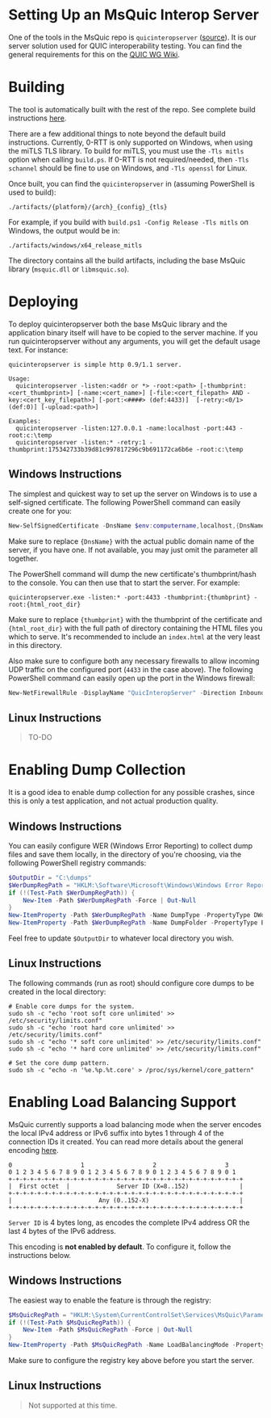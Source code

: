 # Setting Up an MsQuic Interop Server

One of the tools in the MsQuic repo is `quicinteropserver` ([source](../src/tools/interopserver)). It is our server solution used for QUIC interoperability testing. You can find the general requirements for this on the [QUIC WG Wiki](https://github.com/quicwg/base-drafts/wiki/17th-Implementation-Draft).

# Building

The tool is automatically built with the rest of the repo. See complete build instructions [here](BUILD.md).

There are a few additional things to note beyond the default build instructions. Currently, 0-RTT is only supported on Windows, when using the miTLS TLS library. To build for miTLS, you must use the `-Tls mitls` option when calling `build.ps`. If 0-RTT is not required/needed, then `-Tls schannel` should be fine to use on Windows, and `-Tls openssl` for Linux.

Once built, you can find the `quicinteropserver` in (assuming PowerShell is used to build):

```
./artifacts/{platform}/{arch}_{config}_{tls}
```

For example, if you build with `build.ps1 -Config Release -Tls mitls` on Windows, the output would be in:

```
./artifacts/windows/x64_release_mitls
```

The directory contains all the build artifacts, including the base MsQuic library (`msquic.dll` or `libmsquic.so`).

# Deploying

To deploy quicinteropserver both the base MsQuic library and the application binary itself will have to be copied to the server machine. If you run quicinteropserver without any arguments, you will get the default usage text. For instance:

```
quicinteropserver is simple http 0.9/1.1 server.

Usage:
  quicinteropserver -listen:<addr or *> -root:<path> [-thumbprint:<cert_thumbprint>] [-name:<cert_name>] [-file:<cert_filepath> AND -key:<cert_key_filepath>] [-port:<####> (def:4433)]  [-retry:<0/1> (def:0)] [-upload:<path>]

Examples:
  quicinteropserver -listen:127.0.0.1 -name:localhost -port:443 -root:c:\temp
  quicinteropserver -listen:* -retry:1 -thumbprint:175342733b39d81c997817296c9b691172ca6b6e -root:c:\temp
```

## Windows Instructions

The simplest and quickest way to set up the server on Windows is to use a self-signed certificate. The following PowerShell command can easily create one for you:

```PowerShell
New-SelfSignedCertificate -DnsName $env:computername,localhost,{DnsName} -FriendlyName QuicInteropServer -KeyUsageProperty Sign -KeyUsage DigitalSignature -CertStoreLocation cert:\CurrentUser\My -HashAlgorithm SHA256 -Provider "Microsoft Software Key Storage Provider"
```

Make sure to replace `{DnsName}` with the actual public domain name of the server, if you have one. If not available, you may just omit the parameter all together.

The PowerShell command will dump the new certificate's thumbprint/hash to the console. You can then use that to start the server. For example:

```
quicinteropserver.exe -listen:* -port:4433 -thumbprint:{thumbprint} -root:{html_root_dir}
```

Make sure to replace `{thumbprint}` with the thumbprint of the certificate and `{html_root_dir}` with the full path of directory containing the HTML files you which to serve. It's recommended to include an `index.html` at the very least in this directory.

Also make sure to configure both any necessary firewalls to allow incoming UDP traffic on the configured port (`4433` in the case above). The following PowerShell command can easily open up the port in the Windows firewall:

```PowerShell
New-NetFirewallRule -DisplayName "QuicInteropServer" -Direction Inbound -Protocol UDP -LocalPort 4433 -Action Allow
```

## Linux Instructions

> TO-DO

# Enabling Dump Collection

It is a good idea to enable dump collection for any possible crashes, since this is only a test application, and not actual production quality.

## Windows Instructions

You can easily configure WER (Windows Error Reporting) to collect dump files and save them locally, in the directory of you're choosing, via the following PowerShell registry commands:

```PowerShell
$OutputDir = "C:\dumps"
$WerDumpRegPath = "HKLM:\Software\Microsoft\Windows\Windows Error Reporting\LocalDumps\quicinteropserver.exe"
if (!(Test-Path $WerDumpRegPath)) {
    New-Item -Path $WerDumpRegPath -Force | Out-Null
}
New-ItemProperty -Path $WerDumpRegPath -Name DumpType -PropertyType DWord -Value 2 -Force | Out-Null
New-ItemProperty -Path $WerDumpRegPath -Name DumpFolder -PropertyType ExpandString -Value $OutputDir -Force | Out-Null
```

Feel free to update `$OutputDir` to whatever local directory you wish.

## Linux Instructions

The following commands (run as root) should configure core dumps to be created in the local directory:

```
# Enable core dumps for the system.
sudo sh -c "echo 'root soft core unlimited' >> /etc/security/limits.conf"
sudo sh -c "echo 'root hard core unlimited' >> /etc/security/limits.conf"
sudo sh -c "echo '* soft core unlimited' >> /etc/security/limits.conf"
sudo sh -c "echo '* hard core unlimited' >> /etc/security/limits.conf"

# Set the core dump pattern.
sudo sh -c "echo -n '%e.%p.%t.core' > /proc/sys/kernel/core_pattern"
```

# Enabling Load Balancing Support

MsQuic currently supports a load balancing mode when the server encodes the local IPv4 address or IPv6 suffix into bytes 1 through 4 of the connection IDs it created. You can read more details about the general encoding [here](https://github.com/quicwg/load-balancers/blob/master/draft-ietf-quic-load-balancers.md#plaintext-cid-algorithm-plaintext-cid-algorithm).

```
0                   1                   2                   3
0 1 2 3 4 5 6 7 8 9 0 1 2 3 4 5 6 7 8 9 0 1 2 3 4 5 6 7 8 9 0 1
+-+-+-+-+-+-+-+-+-+-+-+-+-+-+-+-+-+-+-+-+-+-+-+-+-+-+-+-+-+-+-+-+
|  First octet  |             Server ID (X=8..152)              |
+-+-+-+-+-+-+-+-+-+-+-+-+-+-+-+-+-+-+-+-+-+-+-+-+-+-+-+-+-+-+-+-+
|                        Any (0..152-X)                         |
+-+-+-+-+-+-+-+-+-+-+-+-+-+-+-+-+-+-+-+-+-+-+-+-+-+-+-+-+-+-+-+-+
```

`Server ID` is 4 bytes long, as encodes the complete IPv4 address OR the last 4 bytes of the IPv6 address.

This encoding is **not enabled by default**. To configure it, follow the instructions below.

## Windows Instructions

The easiest way to enable the feature is through the registry:

```PowerShell
$MsQuicRegPath = "HKLM:\System\CurrentControlSet\Services\MsQuic\Parameters\Apps\interopserver"
if (!(Test-Path $MsQuicRegPath)) {
    New-Item -Path $MsQuicRegPath -Force | Out-Null
}
New-ItemProperty -Path $MsQuicRegPath -Name LoadBalancingMode -PropertyType DWord -Value 1 -Force | Out-Null
```

Make sure to configure the registry key above before you start the server.

## Linux Instructions

> Not supported at this time.
